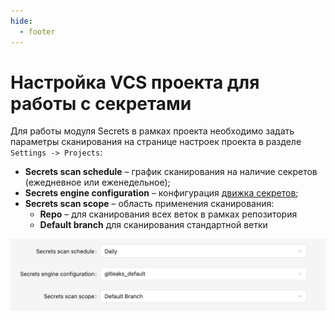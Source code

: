 ```yaml
---
hide:
  - footer
---
```

# Настройка VCS проекта для работы с секретами

Для работы модуля Secrets в рамках проекта необходимо задать параметры сканирования на странице настроек проекта в разделе `Settings -> Projects`:

- **Secrets scan schedule** – график сканирования на наличие секретов (ежедневное или еженедельное);
- **Secrets engine configuration** – конфигурация [движка секретов](/secrets/secrets-setup);
- **Secrets scan scope** – область применения сканирования:
  - **Repo** – для сканирования всех веток в рамках репозитория
  - **Default branch** для сканирования стандартной ветки

![VCS configuration example](/assets/img/secrets/vcs-configuration.png)

